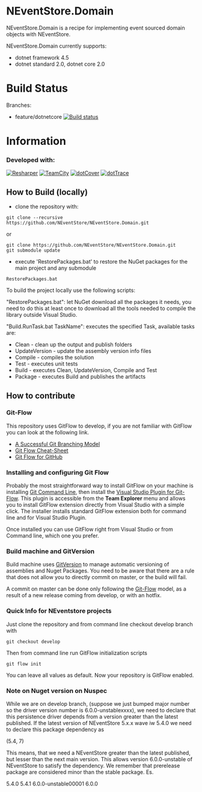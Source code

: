 NEventStore.Domain
===

NEventStore.Domain is a recipe for implementing event sourced domain objects with NEventStore.

NEventStore.Domain currently supports:

- dotnet framework 4.5
- dotnet standard 2.0, dotnet core 2.0 

Build Status
===

Branches:

- feature/dotnetcore [![Build status](https://ci.appveyor.com/api/projects/status/fx08cfosfajnq6np/branch/feature/dotnetcore?svg=true)](https://ci.appveyor.com/project/AGiorgetti/neventstore-domain/branch/feature/dotnetcore)

Information
===

### Developed with:

[![Resharper](http://neventstore.org/images/logo_resharper_small.gif)](http://www.jetbrains.com/resharper/)
[![TeamCity](http://neventstore.org/images/logo_teamcity_small.gif)](http://www.jetbrains.com/teamcity/)
[![dotCover](http://neventstore.org/images/logo_dotcover_small.gif)](http://www.jetbrains.com/dotcover/)
[![dotTrace](http://neventstore.org/images/logo_dottrace_small.gif)](http://www.jetbrains.com/dottrace/)

## How to Build (locally)

- clone the repository with:

```
git clone --recursive https://github.com/NEventStore/NEventStore.Domain.git
```

or

```
git clone https://github.com/NEventStore/NEventStore.Domain.git
git submodule update
```

- execute 'RestorePackages.bat' to restore the NuGet packages for the main project and any submodule

```
RestorePackages.bat
```

To build the project locally use the following scripts:

"RestorePackages.bat": let NuGet download all the packages it needs, you need to do this at least once to download all the tools needed to compile the library outside Visual Studio.

"Build.RunTask.bat TaskName": executes the specified Task, available tasks are:

- Clean - clean up the output and publish folders
- UpdateVersion - update the assembly version info files 
- Compile - compiles the solution
- Test - executes unit tests
- Build - executes Clean, UpdateVersion, Compile and Test 
- Package - executes Build and publishes the artifacts

## How to contribute

### Git-Flow

This repository uses GitFlow to develop, if you are not familiar with GitFlow you can look at the following link.

* [A Successful Git Branching Model](http://nvie.com/posts/a-successful-git-branching-model/)
* [Git Flow Cheat-Sheet](http://danielkummer.github.io/git-flow-cheatsheet/)
* [Git Flow for GitHub](https://datasift.github.io/gitflow/GitFlowForGitHub.html)

### Installing and configuring Git Flow

Probably the most straightforward way to install GitFlow on your machine is installing [Git Command Line](https://git-for-windows.github.io/), then install the [Visual Studio Plugin for Git-Flow](https://visualstudiogallery.msdn.microsoft.com/27f6d087-9b6f-46b0-b236-d72907b54683). This plugin is accessible from the **Team Explorer** menu and allows you to install GitFlow extension directly from Visual Studio with a simple click. The installer installs standard GitFlow extension both for command line and for Visual Studio Plugin.

Once installed you can use GitFlow right from Visual Studio or from Command line, which one you prefer.

### Build machine and GitVersion

Build machine uses [GitVersion](https://github.com/GitTools/GitVersion) to manage automatic versioning of assemblies and Nuget Packages. You need to be aware that there are a rule that does not allow you to directly commit on master, or the build will fail. 

A commit on master can be done only following the [Git-Flow](http://nvie.com/posts/a-successful-git-branching-model/) model, as a result of a new release coming from develop, or with an hotfix. 

### Quick Info for NEventstore projects

Just clone the repository and from command line checkout develop branch with 

```
git checkout develop
```

Then from command line run GitFlow initialization scripts

```
git flow init
```

You can leave all values as default. Now your repository is GitFlow enabled.

### Note on Nuget version on Nuspec

While we are on develop branch, (suppose we just bumped major number so the driver version number is 6.0.0-unstablexxxx), we need to declare that this persistence driver depends from a version greater than the latest published. If the latest version of NEventStore 5.x.x wave iw 5.4.0 we need to declare this package dependency as

(5.4, 7)

This means, that we need a NEventStore greater than the latest published, but lesser than the next main version. This allows version 6.0.0-unstable of NEventStore to satisfy the dependency. We remember that prerelease package are considered minor than the stable package. Es.

5.4.0
5.4.1
6.0.0-unstable00001
6.0.0

